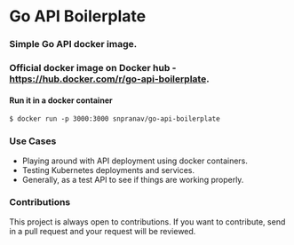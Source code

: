 # Go API Boilerplate
### Simple Go API docker image.
### Official docker image on Docker hub - https://hub.docker.com/r/go-api-boilerplate.

#### Run it in a docker container
```command
$ docker run -p 3000:3000 snpranav/go-api-boilerplate
```

### Use Cases
- Playing around with API deployment using docker containers.
- Testing Kubernetes deployments and services.
- Generally, as a test API to see if things are working properly.

### Contributions
This project is always open to contributions. If you want to contribute, send in a pull request and your request will be reviewed.